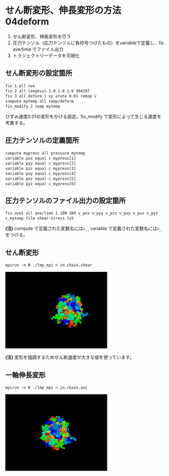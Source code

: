 # せん断変形、伸長変形の方法 04deform
1. せん断変形、伸長変形を行う
1. 圧力テンソル（応力テンソルに負符号つけたもの）をvariableで定義し、fix ave/time でファイル出力
1. トラジェクトリーデータを可視化

## せん断変形の設定箇所
```
fix 1 all nve
fix 2 all langevin 1.0 1.0 2.0 904297
fix 3 all deform 1 xy erate 0.01 remap v
compute mytemp all temp/deform
fix_modify 2 temp mytemp
```
ひずみ速度0.01の変形をかける設定。fix_modify で変形によって生じる速度を考慮する。


## 圧力テンソルの定義箇所
```
compute mypress all pressure mytemp
variable pxx equal c_mypress[1]
variable pyy equal c_mypress[2]
variable pzz equal c_mypress[3]
variable pxy equal c_mypress[4]
variable pxz equal c_mypress[5]
variable pyz equal c_mypress[6]
```

## 圧力テンソルのファイル出力の設定箇所
```
fix ave1 all ave/time 1 100 100 v_pxx v_pyy v_pzz v_pxy v_pxz v_pyz c_mytemp file shear-stress.txt
```

**(注)** compute で定義された変数名には`c_`, variable で定義された変数名には`v_`をつける。

## せん断変形
 
```
mpirun -n N ./lmp_mpi < in.chain.shear
```

![せん断変形](img/dump.u.shear.gif)

**(注)** 変形を強調するためせん断速度が大きな値を使っています。

## 一軸伸長変形

```
mpirun -n N ./lmp_mpi < in.chain.uni
```

![伸長変形](img/dump.u.uni.gif)